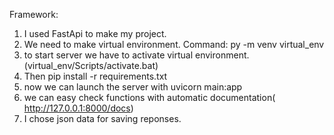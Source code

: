 Framework:
1. I used FastApi to make my project.
2. We need to make virtual environment. Command: py -m venv virtual_env
3. to start server we have to activate virtual environment.(virtual_env/Scripts/activate.bat)
4. Then pip install -r requirements.txt
5. now we can launch the server with uvicorn main:app
6. we can easy check functions with automatic documentation( http://127.0.0.1:8000/docs)
7. I chose json data for saving reponses.